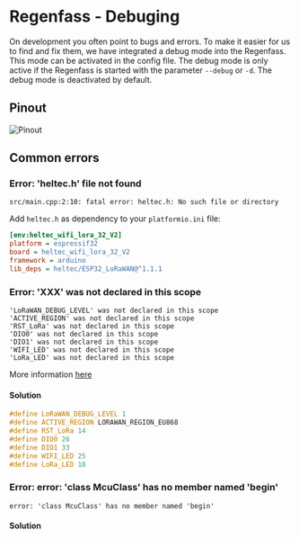# Regenfass - Debuging

On development you often point to bugs and errors. To make it easier for us to find and fix them, we have integrated a debug mode into the Regenfass. This mode can be activated in the config file. The debug mode is only active if the Regenfass is started with the parameter `--debug` or `-d`. The debug mode is deactivated by default.

## Pinout

![Pinout](https://resource.heltec.cn/download/WiFi_LoRa32_V3/HTIT-WB32LA(F)_V3.png)

## Common errors

### Error: 'heltec.h' file not found

```shell
src/main.cpp:2:10: fatal error: heltec.h: No such file or directory
```

Add `heltec.h` as dependency to your `platformio.ini` file:

```ini
[env:heltec_wifi_lora_32_V2]
platform = espressif32
board = heltec_wifi_lora_32_V2
framework = arduino
lib_deps = heltec/ESP32_LoRaWAN@^1.1.1
```

### Error: 'XXX' was not declared in this scope

```shell
'LoRaWAN_DEBUG_LEVEL' was not declared in this scope
'ACTIVE_REGION' was not declared in this scope
'RST_LoRa' was not declared in this scope
'DIO0' was not declared in this scope
'DIO1' was not declared in this scope
'WIFI_LED' was not declared in this scope
'LoRa_LED' was not declared in this scope
```

More information [here](http://community.heltec.cn/t/example-for-esp32-lora-node-to-a-lora-gateway-via-lorawan-protocol-does-not-work/1051)

#### Solution

```c++
#define LoRaWAN_DEBUG_LEVEL 1
#define ACTIVE_REGION LORAWAN_REGION_EU868
#define RST_LoRa 14
#define DIO0 26
#define DIO1 33
#define WIFI_LED 25
#define LoRa_LED 18
```

### Error: error: 'class McuClass' has no member named 'begin'

```shell
error: 'class McuClass' has no member named 'begin'
````

#### Solution



```c++



